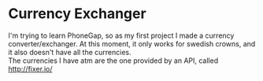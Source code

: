 # Currency Exchanger

I'm trying to learn PhoneGap, so as my first project I made a currency converter/exchanger. At this moment, it only works for swedish crowns, and it also doesn't have all the currencies.   
The currencies I have atm are the one provided by an API, called http://fixer.io/
